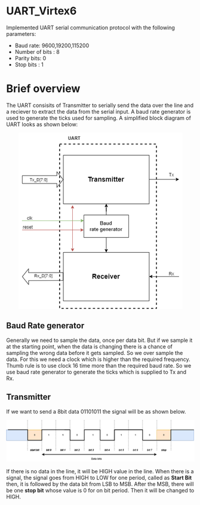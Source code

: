 # UART_Virtex6

Implemented UART serial communication protocol with the following parameters:
* Baud rate: 9600,19200,115200
* Number of bits : 8
* Parity bits: 0
* Stop bits : 1

# Brief overview
The UART consisits of Transmitter to serially send the data over the line and a reciever to extract the data from the serial input. A baud rate generator is used to generate the ticks used for sampling. A simplified block diagram of UART looks as shown below:

<p align="center">
  <img src="https://github.com/avdssrk/UART_Virtex6/blob/main/images/block_diag.png" width="440" title="hover text">
</p>

## Baud Rate generator
Generally we need to sample the data, once per data bit. But if we sample it at the starting point, when the data is changing there is a chance of sampling the wrong data before it gets sampled. So we over sample the data. For this we need a clock which is higher than the required frequency. Thumb rule is to use clock 16 time more than the required baud rate. So we use baud rate generator to generate the ticks which is supplied to Tx and Rx.

## Transmitter 
If we want to send a 8bit data 01101011 the signal will be as shown below.

![alt text](https://github.com/avdssrk/UART_Virtex6/blob/main/images/uart.png)

If there is no data in the line, it will be HIGH value in the line. When there is a signal, the signal goes from HIGH to LOW for one period, called as **Start Bit** then, it is followed by the data bit from LSB to MSB. After the MSB, there will be one **stop bit** whose value is 0 for on bit period. Then it will be changed to HIGH.
